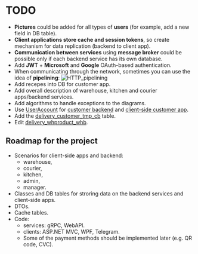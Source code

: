 # TODO 

- **Pictures** could be added for all types of **users** (for example, add a new field in DB table).
- **Client applications store cache and session tokens**, so create mechanism for data replication (backend to client app).
- **Communication between services** using **message broker** could be possible only if each backend service has its own database.
- Add **JWT** + **Microsoft** and **Google** OAuth-based authentication.
- When communicating through the network, sometimes you can use the idea of **pipelining**:
![HTTP_pipelining](https://upload.wikimedia.org/wikipedia/commons/thumb/1/19/HTTP_pipelining2.svg/1200px-HTTP_pipelining2.svg.png)
- Add recepes into DB for customer app.
- Add overall description of warehouse, kitchen and courier apps/backend services.
- Add algorithms to handle exceptions to the diagrams.
- Use [UserAccount](https://github.com/alexeysp11/workflow-lib/blob/main/docs/Models/Business/InformationSystem/UserAccount.md) for [customer backend](backend/customerbackend.md) and [client-side customer app](frontend/customerclient.md).
- Add the [delivery_customer_tmp_cb](dbtables/customer/delivery_customer_tmp_cb.md) table.
- Edit [delivery_whproduct_whb](dbtables/warehouse/delivery_whproduct_whb.md).

## Roadmap for the project 

- Scenarios for client-side apps and backend:
    - warehouse,
    - courier,
    - kitchen,
    - admin,
    - manager.
- Classes and DB tables for stroring data on the backend services and client-side apps.
- DTOs.
- Cache tables.
- Code: 
    - services: gRPC, WebAPI.
    - clients: ASP.NET MVC, WPF, Telegram.
    - Some of the payment methods should be implemented later (e.g. QR code, CVC).
